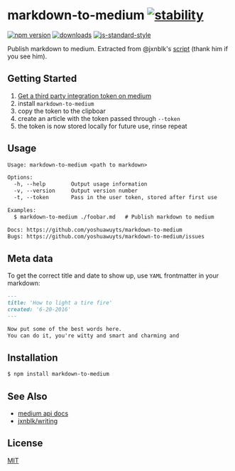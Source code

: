 # markdown-to-medium [![stability][0]][1]
[![npm version][2]][3] [![downloads][8]][9] [![js-standard-style][10]][11]

Publish markdown to medium. Extracted from @jxnblk's
[script](https://github.com/jxnblk/writing/blob/gh-pages/medium.js) (thank him
if you see him).

## Getting Started
1. [Get a third party integration token on medium][register]
2. install `markdown-to-medium`
2. copy the token to the clipboar
3. create an article with the token passed through `--token`
4. the token is now stored locally for future use, rinse repeat

## Usage
```txt
Usage: markdown-to-medium <path to markdown>

Options:
  -h, --help        Output usage information
  -v, --version     Output version number
  -t, --token       Pass in the user token, stored after first use

Examples:
  $ markdown-to-medium ./foobar.md   # Publish markdown to medium

Docs: https://github.com/yoshuawuyts/markdown-to-medium
Bugs: https://github.com/yoshuawuyts/markdown-to-medium/issues
```

## Meta data
To get the correct title and date to show up, use `YAML` frontmatter in your
markdown:
```md
---
title: 'How to light a tire fire'
created: '6-20-2016'
---

Now put some of the best words here.
You can do it, you're witty and smart and charming and
```

## Installation
```sh
$ npm install markdown-to-medium
```

## See Also
- [medium api docs](https://github.com/Medium/medium-api-docs)
- [jxnblk/writing](https://github.com/jxnblk/writing)

## License
[MIT](https://tldrlegal.com/license/mit-license)

[register]: https://medium.com/me/settings
[0]: https://img.shields.io/badge/stability-experimental-orange.svg?style=flat-square
[1]: https://nodejs.org/api/documentation.html#documentation_stability_index
[2]: https://img.shields.io/npm/v/markdown-to-medium.svg?style=flat-square
[3]: https://npmjs.org/package/markdown-to-medium
[4]: https://img.shields.io/travis/yoshuawuyts/markdown-to-medium/master.svg?style=flat-square
[5]: https://travis-ci.org/yoshuawuyts/markdown-to-medium
[6]: https://img.shields.io/codecov/c/github/yoshuawuyts/markdown-to-medium/master.svg?style=flat-square
[7]: https://codecov.io/github/yoshuawuyts/markdown-to-medium
[8]: http://img.shields.io/npm/dm/markdown-to-medium.svg?style=flat-square
[9]: https://npmjs.org/package/markdown-to-medium
[10]: https://img.shields.io/badge/code%20style-standard-brightgreen.svg?style=flat-square
[11]: https://github.com/feross/standard
